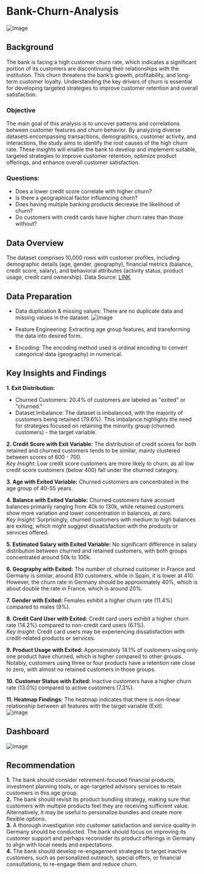 # Bank-Churn-Analysis
![image](https://github.com/user-attachments/assets/ad8e3904-2abe-457a-8931-e118c6d1a61c)

## Background
The bank is facing a high customer churn rate, which indicates a significant portion of its customers are discontinuing their relationships with the institution. This churn threatens the bank’s growth, profitability, and long-term customer loyalty. Understanding the key drivers of churn is essential for developing targeted strategies to improve customer retention and overall satisfaction.
### Objective
The main goal of this analysis is to uncover patterns and correlations between customer features and churn behavior. By analyzing diverse datasets encompassing transactions, demographics, customer activity, and interactions, the study aims to identify the root causes of the high churn rate. These insights will enable the bank to develop and implement suitable, targeted strategies to improve customer retention, optimize product offerings, and enhance overall customer satisfaction.
 ### Questions:
 - Does a lower credit score correlate with higher churn?
 - Is there a geographical factor influencing churn?
 - Does having multiple banking products decrease the likelihood of churn?
 - Do customers with credit cards have higher churn rates than those without?
## Data Overview
The dataset comprises 10,000 rows with customer profiles, including demographic details (age, gender, geography), financial metrics (balance, credit score, salary), and behavioral attributes (activity status, product usage, credit card ownership). Data Source: [LINK](https://www.kaggle.com/datasets/santoshd3/bank-customers)
## Data Preparation
- Data duplication & missing values: There are no duplicate data and missing values in the dataset.
![image](https://github.com/user-attachments/assets/cb9a7fee-d2d9-49cb-98bc-8cc113d90062)


- Feature Engineering: Extracting age group features, and transforming the data into desired form.
- Encoding: The encoding method used is ordinal encoding to convert categorical data (geography) in numerical.

## Key Insights and Findings
**1. Exit Distribution:** 
- Churned Customers: 20.4% of customers are labeled as "exited" or "churned."
- Dataset Imbalance: The dataset is imbalanced, with the majority of customers being retained (79.6%). This imbalance highlights the need for strategies focused on retaining the minority group (churned customers) - the target variable.

**2. Credit Score with Exit Variable:** The distribution of credit scores for both retained and churned customers tends to be similar, mainly clustered between scores of 600 - 700. \
    _Key Insight:_ Low credit score customers are more likely to churn, as all low credit score customers (below 400) fall under the churned category. 
    
**3. Age with Exited Variable:** Churned customers are concentrated in the age group of 40-55 years. 

**4. Balance with Exited Variable:** Churned customers have account balances primarily ranging from 40k to 130k, while retained customers show more variation and lower concentration in balances, at zero.\
    _Key Insight:_ Surprisingly, churned customers with medium to high balances are exiting, which might suggest dissatisfaction with the products or services offered.
    
**5. Estimated Salary with Exited Variable:** No significant difference in salary distribution between churned and retained customers, with both groups concentrated around 50k to 100k. 

**6. Geography with Exited:** The number of churned customer in France and Germany is similar, around 810 customers, while in Spain, it is lower at 410. However, the churn rate in Germany should be approximately 40%, which is about double the rate in France, which is around 20%.

**7. Gender with Exited:** Females exhibit a higher churn rate (11.4%) compared to males (9%). 

**8. Credit Card User with Exited:**  Credit card users exhibit a higher churn rate (14.2%) compared to non-credit card users (6.1%). \
   _Key Insight:_ Credit card users may be experiencing dissatisfaction with credit-related products or services. 
   
**9. Product Usage with Exited:** Approximately 14.1% of customers using only one product have churned, which is higher compared to other groups. Notably, customers using three or four products have a retention rate close to zero, with almost no retained customers in those groups. 

**10. Customer Status with Exited:** Inactive customers have a higher churn rate (13.0%) compared to active customers (7.3%).

**11. Heatmap Findings:** The heatmap indicates that there is non-linear relationship between all features with the target variable (Exit). \
![image](https://github.com/user-attachments/assets/6c8a94ad-db0d-418f-9841-e3543f47dbc6)
## Dashboard
![image](https://github.com/user-attachments/assets/ec12c0d8-b354-4ace-ba28-cedd627c1821)


## Recommendation
**1.** The bank should consider retirement-focused financial products, investment planning tools, or age-targeted advisory services to retain customers in this age group.\
**2.** The bank should revisit its product bundling strategy, making sure that customers with multiple products feel they are receiving sufficient value. Alternatively, it may be useful to personalize bundles and create more flexible options.\
**3.** A thorough investigation into customer satisfaction and service quality in Germany should be conducted. The bank should focus on improving its customer support and perhaps reconsider its product offerings in Germany to align with local needs and expectations.\
**4.** The bank should develop re-engagement strategies to target inactive customers, such as personalized outreach, special offers, or financial consultations, to re-engage them and reduce churn.

